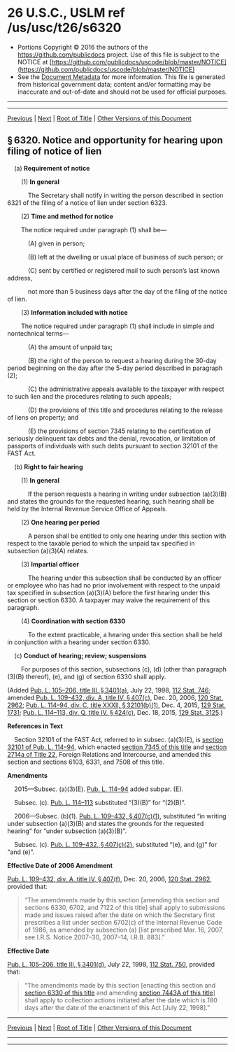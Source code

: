 ---
---

# 26 U.S.C., USLM ref /us/usc/t26/s6320

* Portions Copyright © 2016 the authors of the https://github.com/publicdocs project.
  Use of this file is subject to the NOTICE at [https://github.com/publicdocs/uscode/blob/master/NOTICE](https://github.com/publicdocs/uscode/blob/master/NOTICE)
* See the [Document Metadata](././../../../../../../..//README.md) for more information.
  This file is generated from historical government data; content and/or formatting may be inaccurate and out-of-date and should not be used for official purposes.

----------
----------

[Previous](./../../../../../../..//us/usc/t26/stF/ch64/schC/ptI/m__us_usc_t26_stF_ch64_schC_ptI.md) | [Next](./../../../../../../..//us/usc/t26/stF/ch64/schC/ptII/m__us_usc_t26_stF_ch64_schC_ptII.md) | [Root of Title](./../../../../../../../) | [Other Versions of this Document](https://publicdocs.github.io/go/links?ns=uslm&ref=%2Fus%2Fusc%2Ft26%2Fs6320)

## § 6320. Notice and opportunity for hearing upon filing of notice of lien

    (a) __Requirement of notice__ 

        (1) __In general__ 

            The Secretary shall notify in writing the person described in section 6321 of the filing of a notice of lien under section 6323.

        (2) __Time and method for notice__ 

        The notice required under paragraph (1) shall be—

            (A) given in person;

            (B) left at the dwelling or usual place of business of such person; or

            (C) sent by certified or registered mail to such person’s last known address,

            not more than 5 business days after the day of the filing of the notice of lien.

        (3) __Information included with notice__ 

        The notice required under paragraph (1) shall include in simple and nontechnical terms—

            (A) the amount of unpaid tax;

            (B) the right of the person to request a hearing during the 30-day period beginning on the day after the 5-day period described in paragraph (2);

            (C) the administrative appeals available to the taxpayer with respect to such lien and the procedures relating to such appeals;

            (D) the provisions of this title and procedures relating to the release of liens on property; and

            (E) the provisions of section 7345 relating to the certification of seriously delinquent tax debts and the denial, revocation, or limitation of passports of individuals with such debts pursuant to section 32101 of the FAST Act.

    (b) __Right to fair hearing__ 

        (1) __In general__ 

            If the person requests a hearing in writing under subsection (a)(3)(B) and states the grounds for the requested hearing, such hearing shall be held by the Internal Revenue Service Office of Appeals.

        (2) __One hearing per period__ 

            A person shall be entitled to only one hearing under this section with respect to the taxable period to which the unpaid tax specified in subsection (a)(3)(A) relates.

        (3) __Impartial officer__ 

            The hearing under this subsection shall be conducted by an officer or employee who has had no prior involvement with respect to the unpaid tax specified in subsection (a)(3)(A) before the first hearing under this section or section 6330. A taxpayer may waive the requirement of this paragraph.

        (4) __Coordination with section 6330__ 

            To the extent practicable, a hearing under this section shall be held in conjunction with a hearing under section 6330.

    (c) __Conduct of hearing; review; suspensions__ 

        For purposes of this section, subsections (c), (d) (other than paragraph (3)(B) thereof), (e), and (g) of section 6330 shall apply.

(Added [Pub. L. 105–206, title III, § 3401(a)][/us/pl/105/206/s3401/a], July 22, 1998, [112 Stat. 746][/us/stat/112/746]; amended [Pub. L. 109–432, div. A, title IV, § 407(c)][/us/pl/109/432/s407/c], Dec. 20, 2006, [120 Stat. 2962][/us/stat/120/2962]; [Pub. L. 114–94, div. C, title XXXII, § 32101(b)(1)][/us/pl/114/94/s32101/b/1], Dec. 4, 2015, [129 Stat. 1731][/us/stat/129/1731]; [Pub. L. 114–113, div. Q, title IV, § 424(c)][/us/pl/114/113/s424/c], Dec. 18, 2015, [129 Stat. 3125][/us/stat/129/3125].)

 __References in Text__ 

    Section 32101 of the FAST Act, referred to in subsec. (a)(3)(E), is [section 32101 of Pub. L. 114–94][/us/pl/114/94/s32101], which enacted [section 7345 of this title][/us/usc/t26/s7345] and [section 2714a of Title 22][/us/usc/t22/s2714a], Foreign Relations and Intercourse, and amended this section and sections 6103, 6331, and 7508 of this title.

 __Amendments__ 

    2015—Subsec. (a)(3)(E). [Pub. L. 114–94][/us/pl/114/94] added subpar. (E).

    Subsec. (c). [Pub. L. 114–113][/us/pl/114/113] substituted “(3)(B)” for “(2)(B)”.

    2006—Subsec. (b)(1). [Pub. L. 109–432, § 407(c)(1)][/us/pl/109/432/s407/c/1], substituted “in writing under subsection (a)(3)(B) and states the grounds for the requested hearing” for “under subsection (a)(3)(B)”.

    Subsec. (c). [Pub. L. 109–432, § 407(c)(2)][/us/pl/109/432/s407/c/2], substituted “(e), and (g)” for “and (e)”.

 __Effective Date of 2006 Amendment__ 

[Pub. L. 109–432, div. A, title IV, § 407(f)][/us/pl/109/432/s407/f], Dec. 20, 2006, [120 Stat. 2962][/us/stat/120/2962], provided that: 

> “The amendments made by this section \[amending this section and sections 6330, 6702, and 7122 of this title\] shall apply to submissions made and issues raised after the date on which the Secretary first prescribes a list under section 6702(c) of the Internal Revenue Code of 1986, as amended by subsection (a) \[list prescribed Mar. 16, 2007, see I.R.S. Notice 2007–30, 2007–14, I.R.B. 883\].”

 __Effective Date__ 

[Pub. L. 105–206, title III, § 3401(d)][/us/pl/105/206/s3401/d], July 22, 1998, [112 Stat. 750][/us/stat/112/750], provided that: 

> “The amendments made by this section \[enacting this section and [section 6330 of this title][/us/usc/t26/s6330] and amending [section 7443A of this title][/us/usc/t26/s7443A]\] shall apply to collection actions initiated after the date which is 180 days after the date of the enactment of this Act \[July 22, 1998\].”

----------

[Previous](./../../../../../../..//us/usc/t26/stF/ch64/schC/ptI/m__us_usc_t26_stF_ch64_schC_ptI.md) | [Next](./../../../../../../..//us/usc/t26/stF/ch64/schC/ptII/m__us_usc_t26_stF_ch64_schC_ptII.md) | [Root of Title](./../../../../../../../) | [Other Versions of this Document](https://publicdocs.github.io/go/links?ns=uslm&ref=%2Fus%2Fusc%2Ft26%2Fs6320)

----------
----------

[/us/pl/105/206/s3401/a]: https://publicdocs.github.io/go/links?ns=uslm&ref=%2Fus%2Fpl%2F105%2F206%2Fs3401%2Fa
[/us/stat/112/746]: https://publicdocs.github.io/go/links?ns=uslm&ref=%2Fus%2Fstat%2F112%2F746
[/us/pl/109/432/s407/c]: https://publicdocs.github.io/go/links?ns=uslm&ref=%2Fus%2Fpl%2F109%2F432%2Fs407%2Fc
[/us/stat/120/2962]: https://publicdocs.github.io/go/links?ns=uslm&ref=%2Fus%2Fstat%2F120%2F2962
[/us/pl/114/94/s32101/b/1]: https://publicdocs.github.io/go/links?ns=uslm&ref=%2Fus%2Fpl%2F114%2F94%2Fs32101%2Fb%2F1
[/us/stat/129/1731]: https://publicdocs.github.io/go/links?ns=uslm&ref=%2Fus%2Fstat%2F129%2F1731
[/us/pl/114/113/s424/c]: https://publicdocs.github.io/go/links?ns=uslm&ref=%2Fus%2Fpl%2F114%2F113%2Fs424%2Fc
[/us/stat/129/3125]: https://publicdocs.github.io/go/links?ns=uslm&ref=%2Fus%2Fstat%2F129%2F3125
[/us/pl/114/94/s32101]: https://publicdocs.github.io/go/links?ns=uslm&ref=%2Fus%2Fpl%2F114%2F94%2Fs32101
[/us/usc/t26/s7345]: https://publicdocs.github.io/go/links?ns=uslm&ref=%2Fus%2Fusc%2Ft26%2Fs7345
[/us/usc/t22/s2714a]: https://publicdocs.github.io/go/links?ns=uslm&ref=%2Fus%2Fusc%2Ft22%2Fs2714a
[/us/pl/114/94]: https://publicdocs.github.io/go/links?ns=uslm&ref=%2Fus%2Fpl%2F114%2F94
[/us/pl/114/113]: https://publicdocs.github.io/go/links?ns=uslm&ref=%2Fus%2Fpl%2F114%2F113
[/us/pl/109/432/s407/c/1]: https://publicdocs.github.io/go/links?ns=uslm&ref=%2Fus%2Fpl%2F109%2F432%2Fs407%2Fc%2F1
[/us/pl/109/432/s407/c/2]: https://publicdocs.github.io/go/links?ns=uslm&ref=%2Fus%2Fpl%2F109%2F432%2Fs407%2Fc%2F2
[/us/pl/109/432/s407/f]: https://publicdocs.github.io/go/links?ns=uslm&ref=%2Fus%2Fpl%2F109%2F432%2Fs407%2Ff
[/us/stat/120/2962]: https://publicdocs.github.io/go/links?ns=uslm&ref=%2Fus%2Fstat%2F120%2F2962
[/us/pl/105/206/s3401/d]: https://publicdocs.github.io/go/links?ns=uslm&ref=%2Fus%2Fpl%2F105%2F206%2Fs3401%2Fd
[/us/stat/112/750]: https://publicdocs.github.io/go/links?ns=uslm&ref=%2Fus%2Fstat%2F112%2F750
[/us/usc/t26/s6330]: https://publicdocs.github.io/go/links?ns=uslm&ref=%2Fus%2Fusc%2Ft26%2Fs6330
[/us/usc/t26/s7443A]: https://publicdocs.github.io/go/links?ns=uslm&ref=%2Fus%2Fusc%2Ft26%2Fs7443A



